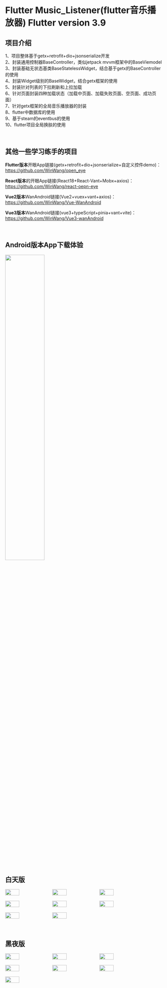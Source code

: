 # Flutter Music_Listener(flutter音乐播放器) Flutter version  3.9 <br>
## 项目介绍 <br>
1、项目整体基于getx+retrofit+dio+jsonserialize开发 <br>
2、封装通用控制器BaseController，类似jetpack mvvm框架中的BaseViemodel <br>
3、封装基础无状态基类BaseStatelessWidget，结合基于getx的BaseController的使用 <br>
4、封装Widget级别的BaseWidget，结合getx框架的使用 <br>
5、封装针对列表的下拉刷新和上拉加载 <br>
6、针对页面封装四种加载状态（加载中页面、加载失败页面、空页面、成功页面） <br>
7、针对getx框架的全局音乐播放器的封装 <br>
8、flutter中数据库的使用 <br>
9、基于steam的eventbus的使用 <br>
10、flutter项目全局换肤的使用 <br>

<br>

## 其他一些学习练手的项目 <br>

**Flutter版本**开眼App链接(getx+retrofit+dio+jsonserialize+自定义控件demo)：https://github.com/WinWang/open_eye <br>

**React版本**的开眼App链接(React18+React-Vant+Mobx+axios)：https://github.com/WinWang/react-oepn-eye <br>

**Vue2版本**WanAndroid链接(Vue2+vuex+vant+axios)：https://github.com/WinWang/Vue-WanAndroid <br>

**Vue3版本**WanAndroid链接(vue3+typeScript+pinia+vant+vite)：https://github.com/WinWang/Vue3-wanAndroid <br>

<br>

## Android版本App下载体验 <br>
<img src="https://s2.loli.net/2023/04/11/nzdYC81UGI7MbH9.png" width="50%">

## 白天版 <br>
<div style="display: flex; flex-direction: row">
<img src="https://s2.loli.net/2023/04/11/cDp5lJRPxXKiI8v.jpg" width="30%">
<img src="https://s2.loli.net/2023/04/11/cPntXUlr5mTgZzw.jpg" width="30%">
<img src="https://s2.loli.net/2023/04/11/9xKtByGVvg47UAR.jpg" width="30%">
</div>
<br>
<div style="display: flex; flex-direction: row">
<img src="https://s2.loli.net/2023/04/11/btiFaGdl8eAPy6g.jpg" width="30%">
<img src="https://s2.loli.net/2023/04/11/Zf43mNWDt6FJTMi.jpg" width="30%">
<img src="https://s2.loli.net/2023/04/11/xMFj3wI2y8ZsPuS.jpg" width="30%">
</div>

<br>
<div style="display: flex; flex-direction: row">
<img src="https://s2.loli.net/2023/04/11/MwyEaU1G8Vgx9Ld.jpg" width="30%">
<img src="https://s2.loli.net/2023/04/11/eCzQB2bH9nsT5vf.jpg" width="30%">
</div>

<br>
<br>

## 黑夜版 <br>
<div style="display: flex; flex-direction: row">
<img src="https://s2.loli.net/2023/04/11/LhgV6JGia1CfZnj.png" width="30%">
<img src="https://s2.loli.net/2023/04/11/f1RXe6hlYS3zdPg.png" width="30%">
<img src="https://s2.loli.net/2023/04/11/tcsJKd37NzwYFL8.png" width="30%">
</div>

<br>
<div style="display: flex; flex-direction: row">
<img src="https://s2.loli.net/2023/04/11/aSHdUnLo2ICuAlY.png" width="30%">
<img src="https://s2.loli.net/2023/04/11/HldWLYijMD5fCaQ.png" width="30%">
<img src="https://s2.loli.net/2023/04/11/TsjQfCeGEuLUP6Z.png" width="30%">
</div>

<br>
<div style="display: flex; flex-direction: row">
<img src="https://s2.loli.net/2023/04/11/DASFQVbxE8TLmYI.png" width="30%">
</div>
